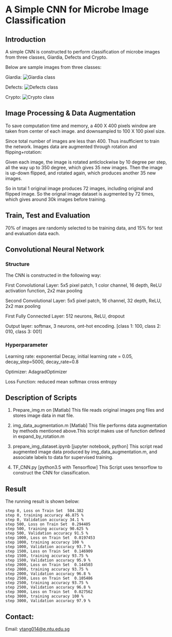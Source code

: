 # A Simple CNN for Microbe Image Classification

## Introduction
A simple CNN is constructed to perform classification of microbe images 
from three classes, Giardia, Defects and Crypto. 

Below are sample images from three classes:

Giardia:
![Giardia class](https://github.com/ntutangyun/deeplearning_projects/blob/master/proj_2_cnn_microbe_image_classification/sample_images/Giardia.jpg)

Defects:
![Defects class](https://github.com/ntutangyun/deeplearning_projects/blob/master/proj_2_cnn_microbe_image_classification/sample_images/Defects.jpg)

Crypto:
![Crypto class](https://github.com/ntutangyun/deeplearning_projects/blob/master/proj_2_cnn_microbe_image_classification/sample_images/Crypto.jpg)


## Image Processing & Data Augmentation
To save computation time and memory, a 400 X 400 pixels window are taken from center of each image. 
and downsampled to 100 X 100 pixel size. 

Since total number of images are less than 400. Thus insufficient to train the network. 
Images data are augmented through rotation and flipping+rotation:

Given each image, the image is rotated anticlockwise by 10 degree per step, all the way up to 350 degree, which gives 35 new images.
Then the image is up-down flipped, and rotated again, which produces another 35 new images. 

So in total 1 original image produces 72 images, including original and flipped image. 
So the orignal image dataset is augmented by 72 times, which gives around 30k images before training.

## Train, Test and Evaluation 
70% of images are randomly selected to be training data, and 15% for test and evaluation data each.

## Convolutional Neural Network

### Structure
The CNN is constructed in the following way:

First Convolutional Layer: 5x5 pixel patch, 1 color channel, 16 depth, ReLU activation function, 2x2 max pooling

Second Convolutional Layer: 5x5 pixel patch, 16 channel, 32 depth, ReLU, 2x2 max pooling

First Fully Connected Layer: 512 neurons, ReLU, dropout

Output layer: softmax, 3 neurons, ont-hot encoding. [class 1: 100, class 2: 010, class 3: 001]

### Hyperparameter
Learning rate: exponential Decay, initial learning rate = 0.05, decay_step=5000, decay_rate=0.8

Optimizer: AdagradOptimizer

Loss Function: reduced mean softmax cross entropy


## Description of Scripts

1. Prepare_img.m on [Matlab] 
   This file reads original images png files and stores image data in mat file.

2. img_data_augmentation.m [Matlab]
   This file performs data augmentation by methods mentioned above.This script makes use of function 
   defined in expand_by_rotation.m

3. prepare_img_dataset.ipynb [jupyter notebook, python]
   This script read augmented image data produced by img_data_augmentation.m, and associate labels to
   data for supervised training.

4. TF_CNN.py [python3.5 with Tensorflow]
   This Script uses tensorflow to construct the CNN for classification. 


## Result
The running result is shown below:

	step 0, Loss on Train Set  504.382
	step 0, training accuracy 46.875 %
	step 0, Validation accuracy 34.1 %
	step 500, Loss on Train Set  0.294405
	step 500, training accuracy 90.625 %
	step 500, Validation accuracy 91.5 %
	step 1000, Loss on Train Set  0.0197453
	step 1000, training accuracy 100 %
	step 1000, Validation accuracy 93.7 %
	step 1500, Loss on Train Set  0.146909
	step 1500, training accuracy 93.75 %
	step 1500, Validation accuracy 95.9 %
	step 2000, Loss on Train Set  0.144503
	step 2000, training accuracy 93.75 %
	step 2000, Validation accuracy 96.8 %
	step 2500, Loss on Train Set  0.105486
	step 2500, training accuracy 93.75 %
	step 2500, Validation accuracy 96.8 %
	step 3000, Loss on Train Set  0.027562
	step 3000, training accuracy 100 %
	step 3000, Validation accuracy 97.9 %

## Contact:

Email: ytang014@e.ntu.edu.sg

